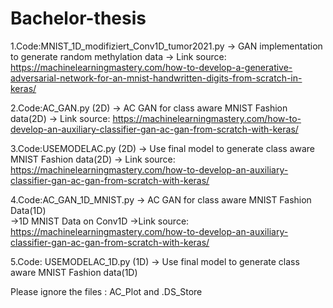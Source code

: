 # Bachelor-thesis

1.Code:MNIST_1D_modifiziert_Conv1D_tumor2021.py
-> GAN implementation to generate random methylation data
-> Link source: https://machinelearningmastery.com/how-to-develop-a-generative-adversarial-network-for-an-mnist-handwritten-digits-from-scratch-in-keras/

2.Code:AC_GAN.py (2D)
-> AC GAN for class aware  MNIST Fashion data(2D)
-> Link source: https://machinelearningmastery.com/how-to-develop-an-auxiliary-classifier-gan-ac-gan-from-scratch-with-keras/

3.Code:USEMODELAC.py (2D)
-> Use final model to generate class aware MNIST Fashion data(2D)
-> Link source: https://machinelearningmastery.com/how-to-develop-an-auxiliary-classifier-gan-ac-gan-from-scratch-with-keras/

4.Code:AC_GAN_1D_MNIST.py
-> AC GAN for class aware MNIST Fashion Data(1D)  
->1D MNIST Data on Conv1D
->Link source: https://machinelearningmastery.com/how-to-develop-an-auxiliary-classifier-gan-ac-gan-from-scratch-with-keras/

5.Code: USEMODELAC_1D.py (1D)
-> Use final model to generate class aware MNIST Fashion data(1D)


Please ignore the files : AC_Plot and .DS_Store

